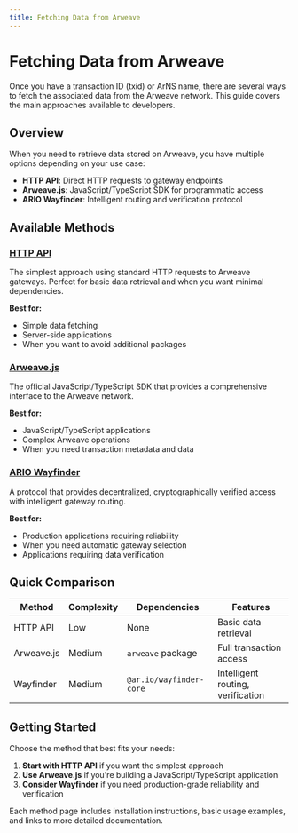 ```yaml
---
title: Fetching Data from Arweave
---
```


# Fetching Data from Arweave

Once you have a transaction ID (txid) or ArNS name, there are several ways to fetch the associated data from the Arweave network. This guide covers the main approaches available to developers.

## Overview

When you need to retrieve data stored on Arweave, you have multiple options depending on your use case:

- **HTTP API**: Direct HTTP requests to gateway endpoints
- **Arweave.js**: JavaScript/TypeScript SDK for programmatic access
- **ARIO Wayfinder**: Intelligent routing and verification protocol

## Available Methods

### [HTTP API](./http-api.md)

The simplest approach using standard HTTP requests to Arweave gateways. Perfect for basic data retrieval and when you want minimal dependencies.

**Best for:**

- Simple data fetching
- Server-side applications
- When you want to avoid additional packages

### [Arweave.js](./arweave-js.md)

The official JavaScript/TypeScript SDK that provides a comprehensive interface to the Arweave network.

**Best for:**

- JavaScript/TypeScript applications
- Complex Arweave operations
- When you need transaction metadata and data

### [ARIO Wayfinder](./wayfinder.md)

A protocol that provides decentralized, cryptographically verified access with intelligent gateway routing.

**Best for:**

- Production applications requiring reliability
- When you need automatic gateway selection
- Applications requiring data verification

## Quick Comparison

| Method     | Complexity | Dependencies            | Features                          |
| ---------- | ---------- | ----------------------- | --------------------------------- |
| HTTP API   | Low        | None                    | Basic data retrieval              |
| Arweave.js | Medium     | `arweave` package       | Full transaction access           |
| Wayfinder  | Medium     | `@ar.io/wayfinder-core` | Intelligent routing, verification |

## Getting Started

Choose the method that best fits your needs:

1. **Start with HTTP API** if you want the simplest approach
2. **Use Arweave.js** if you're building a JavaScript/TypeScript application
3. **Consider Wayfinder** if you need production-grade reliability and verification

Each method page includes installation instructions, basic usage examples, and links to more detailed documentation.
